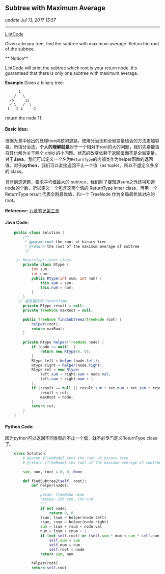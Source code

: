## Subtree with Maximum Average
_update Jul 13, 2017 15:57_

---
[LintCode](http://www.lintcode.com/en/problem/subtree-with-maximum-average/#)

Given a binary tree, find the subtree with maximum average. Return the root of the subtree.

** Notice**

LintCode will print the subtree which root is your return node.
It's guaranteed that there is only one subtree with maximum average.

     
**Example**
Given a binary tree:
     
          1
        /   \
      -5     11
      / \   /  \
     1   2 4    -2 
return the node 11.

#### Basic Idea:
根据九章中给出的处理tree问题的思路，使用分治法和全局变量结合的方法更加容易。所谓分治法，**个人的理解就是**对于一个相对于root的大的问题，我们先看能否将其化解为关于两个 child 的小问题。状态的改变依赖于返回值而不是全局变量。对于**Java**，我们可以定义一个名为`ReturnType`的内部类作为helper函数的返回值。对于**python**，我们可以直接返回不止一个值（as tuple），所以不虚定义多余的 class。

具体到这道题，要求平均值最大的 subtree，我们除了要知道sum之外还得知道node的个数，所以定义一个包含这两个值的 ReturnType inner class，再用一个 ReturnType result 代表全剧最优值，和一个 TreeNode 作为全局最优值对应的 root。

**Reference:** [九章笔记第三章](https://stomachache007.wordpress.com/2017/03/12/%E4%B9%9D%E7%AB%A0%E7%AE%97%E6%B3%95%E7%AC%94%E8%AE%B0-3-binary-tree-divide-conquer/)

#### Java Code:
```java
    public class Solution {
        /**
         * @param root the root of binary tree
         * @return the root of the maximum average of subtree
         */
         
     // ReturnTypr inner class
        private class Rtype {
            int sum;
            int num;
            public Rtype(int sum, int num) {
                this.sum = sum;
                this.num = num;
            }
        }
      // 全局最优的 ReturnType      
        private Rtype result = null;
        private TreeNode maxRoot = null;
        
        public TreeNode findSubtree2(TreeNode root) {
            helper(root);
            return maxRoot;
        }
        
        private Rtype helper(TreeNode node) {
            if (node == null)  {
                return new Rtype(0, 0);
            }
            Rtype left = helper(node.left);
            Rtype right = helper(node.right);
            Rtype ret = new Rtype(
                left.sum + right.sum + node.val, 
                left.num + right.num + 1
            );
            if (result == null || result.sum * ret.num < ret.sum * result.num) {
                result = ret;
                maxRoot = node;
            }
            return ret;
        }
    }
```

#### Python Code:
因为python可以返回不同类型的不止一个值，就不必专门定义ReturnType class 了。
```python
    class Solution:
        # @param {TreeNode} root the root of binary tree
        # @return {TreeNode} the root of the maximum average of subtree
        
        sum, num, root = 0, 0, None
        
        def findSubtree2(self, root):
            def helper(node):
                """
                param: TreeNode node
                retype: int sum, int num
                """
                if not node:
                    return 0, 0
                lsum, lnum = helper(node.left)
                rsum, rnum = helper(node.right)
                sum = lsum + rsum + node.val
                num = lnum + rnum + 1
                if (not self.root) or (self.sum * num < sum * self.num):
                    self.sum = sum
                    self.num = num
                    self.root = node
                return sum, num
        
            helper(root)
            return self.root
```
